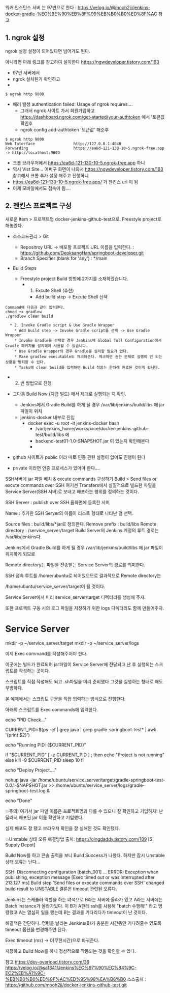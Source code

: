 워커 인스턴스 서버 는 97번으로 한다  : https://velog.io/@mooh2jj/jenkins-docker-gradle-%EC%9E%90%EB%8F%99%EB%B0%B0%ED%8F%AC  참고

## 1. ngrok 설정
ngrok 설정
설정이 되어있다면 넘어가도 된다.

아니라면 아래 링크를 참고하여 설치한다
https://ngwdeveloper.tistory.com/163

* 97번 서버에서
* ngrok 설치된거 확인하고
* 
```
$ ngrok http 9000
```
* 에러 발생
  authentication failed: Usage of ngrok requires.... 
  * 그래서 ngrok 사이트 가서 회원가입하고 https://dashboard.ngrok.com/get-started/your-authtoken 에서 '토큰값 확인후
  * ngrok config add-authtoken '토큰값' 해준후
```
$ ngrok http 9000
Web Interface                 http://127.0.0.1:4040
Forwarding                    https://ea6d-121-130-10-5.ngrok-free.app -> http://localhost:9000
```
* 크롬 브라우저에서 https://ea6d-121-130-10-5.ngrok-free.app 하니 
* 역시 Vist Site .. 어쩌구 화면이 나와서 https://ngwdeveloper.tistory.com/163 참고해서 크롬 추가 설정 해주고 진행하니 
* https://ea6d-121-130-10-5.ngrok-free.app/  가 젠킨스 url 이 됨
* 이제 모바일에서도 접속이 됨....


## 2. 젠킨스 프로젝트 구성
새로운 Item > 프로젝트명 docker-jenkins-github-test으로.
Freestyle project로 해놓았다.

* 소스코드관리 > Git
  * Repositroy URL -> 배포할 프로젝트 URL 이름을 입력한다. : https://github.com/DeoksangHan/springboot-developer.git
  * Branch Specifier (blank for 'any') : */main

* Build Steps
  * Freestyle project Build 방법에 2가지를 소재하겠습니다.
    * 1. Excute Shell (추천)
      * Add build step -> Excute Shell 선택
```
Command에 다음과 같이 입력한다.
chmod +x gradlew
./gradlew clean build
```
      * 2. Invoke Gradle script & Use Gradle Wrapper
        * Add build step -> Invoke Gradle script를 선택 -> Use Gradle Wrapper
        * Invoke Gradle을 선택할 경우 Jenkins에 Global Toll Configuration에서 Gradle 패키지를 설치해야 사용할 수 있습니다.
        * Use Gradle Wrapper의 경우 Gradle을 설치할 필요가 없다.
        * Make gradlew executable도 체크해준다. 체크하면 권한 문제로 실행이 안 되는 상황을 방지할 수 있다.
        * Tasks에 clean build를 입력하면 Build 정의는 한차례 완료된 것이게 됩니다.

  * 2. 번 방법으로 진행 
  * 그다음 Build Now (지금 빌드) 해서 제대로 실행되는 지 확인.
    * Jenkins에서 Gradle Build를 하게 될 경우 /var/lib/jenkins/build/libs 에 jar 파일이 위치
    * jenkins-docker 내부로 진입
      * docker exec -u root -it jenkins-docker bash
        * /var/jenkins_home/workspace/docker-jenkins-github-test/build/libs 에
        * backend-test01-1.0-SNAPSHOT.jar 이 있는지 확인해본다
        * 

  * github 사이트가 public 이라 따로 인증 관련 설정이 없어도 진행이 된다
  * private 이라면 인증 프로세스가 있어야 한다....



SSH서버에 jar 파일 배치 & excute commands 구성하기
Build > Send files or excute commands over SSH
여기선 Transfers에서 실질적으로 빌드한 파일을 Service Server(SSH 서버)로 보내고 배포하는 행위를 정의하는 것이다.

SSH Server : publish over SSH 폼화면에 등록한 서버


Name : 추가한 SSH Server의 이름이 리스트 형태로 나타난 걸 선택.

Source files : build/libs/*jar로 정의한다.
Remove prefix : build/libs
Remote directory : /service_server/target
Build Server의 Jenkins 계정의 루트 경로는 /var/lib/jenkins다.

Jenkins에서 Gradle Build를 하게 될 경우 /var/lib/jenkins/build/libs 에 jar 파일이 위치하게 되므로

Remote directory는 파일을 전송받는 Service Server의 경로를 의미한다.

SSH 접속 루트를 /home/ubuntu로 되어있으므로 결과적으로 Remote directory는

/home/ubuntu/service_server/target이 될 것이다.

Service Server에서 미리 service_server/target 디렉터리를 생성해 주자.

또한 프로젝트 구동 시의 로그 파일을 저장하기 위한 logs 디렉터리도 함께 만들어주자.

# Service Server 
mkdir -p ~/service_server/target 
mkdir -p ~/service_server/logs

이제 Exec command를 작성해주어야 한다.

이곳에는 빌드가 완료되어 jar파일이 Service Server에 전달되고 난 후 실행되는 스크립트를 작성하는 곳이다.

스크립트를 직접 작성해도 되고 .sh파일을 미리 준비했다 그것을 실행하는 형태로 해도 무방하다.

본 예제에서는 스크립트 구문을 직접 입력하는 방식으로 진행한다.

아래의 스크립트를 Exec commands에 입력한다.

echo "PID Check..." 

CURRENT_PID=$(ps -ef | grep java | grep gradle-springboot-test* | awk '{print $2}') 

echo "Running PID: {$CURRENT_PID}" 

if "$CURRENT_PID" [ -z CURRENT_PID ] ; then 
	echo "Project is not running"
​else 
	kill -9 $CURRENT_PID 
	sleep 10 
fi 

echo "Deploy Project...." 

nohup java -jar /home/ubuntu/service_server/target/gradle-springboot-test-0.0.1-SNAPSHOT.jar >> /home/ubuntu/service_server/logs/gradle-springboot-test.log & 

echo "Done"

💥주의) 여기서 jar 파일 이름은 프로젝트명과 다를 수 있으니 잘 확인하고 기입하자!
난 달라서 배포된 jar 이름 확인하고 기입했다.


실제 배포도 잘 됐고 브라우저 확인을 잘 실해된 것도 확인됐다.






💥Unstable 상태 오류 해결방법
출처: https://oingdaddy.tistory.com/189 [SI Supply Depot]

Build Now를 하고 콘솔 출력을 보니 Build Success가 나왔다. 하지만 잠시 Unstable 상태 오류는 난다...



SSH: Disconnecting configuration [batch_001] ...
ERROR: Exception when publishing, exception message [Exec timed out or was interrupted after 213,127 ms]
Build step 'Send files or execute commands over SSH' changed build result to UNSTABLE
결론은 timeout 관련된 오류다.

Jenkins는 스케쥴러 역할을 하는 녀석으로 B라는 서버에 올라가 있고 A라는 서버에는 Batch instance가 올라가있다. 이 B가 A한테 ssh를 사용해 "batch 수행해!" 라고 명령했고 A는 열심히 일을 했는데 B는 결과를 기다리다가 timeout이 난 것이다.

해결책은 간단하다. 명령을 날리는 Jenkins(B)가 충분한 시간동안 기다려줄수 있도록 timeout 옵션을 변경해주면 된다.

Exec timeout (ms) -> 0(무한시간)으로 바꿔준다.


저장하고 Build Now를 하니 정상적으로 작동되는 것을 확인할 수 있다.




참고
https://dev-overload.tistory.com/39
https://velog.io/@sa1341/Jenkins%EC%97%90%EC%84%9C-EC2%EB%A1%9C-%EB%B0%B0%ED%8F%AC%ED%95%98%EA%B8%B0
소스출처 : https://github.com/mooh2jj/docker-jenkins-github-test.git

